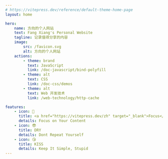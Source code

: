 ```yaml
---
# https://vitepress.dev/reference/default-theme-home-page
layout: home

hero:
    name: 方向的个人网站
    text: Fang Xiang's Personal Website
    tagline: 记录值得分享的内容
    image:
        src: /favicon.svg
        alt: 方向的个人网站
    actions:
        - theme: brand
          text: JavaScript
          link: /doc-javascript/bind-polyfill
        - theme: alt
          text: CSS
          link: /doc-css/demos
        - theme: alt
          text: Web 开发技术
          link: /web-technology/http-cache

features:
    - icon: 🤨
      title: <a href="https://vitepress.dev/zh" target="_blank">Focus</a>
      details: Focus on Your Content
    - icon: 😎
      title: DRY
      details: Dont Repeat Yourself
    - icon: 😘
      title: KISS
      details: Keep It Simple, Stupid
---
```

